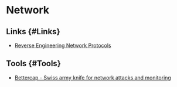 # Network

## Links {#Links}

* [Reverse Engineering Network Protocols](https://jhalon.github.io/reverse-engineering-protocols/)

## Tools {#Tools}

* [Bettercap - Swiss army knife for network attacks and monitoring](https://github.com/bettercap/bettercap)

